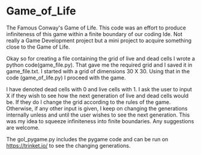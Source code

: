 # Game_of_Life
The Famous Conway's Game of Life. This code was an effort to produce infiniteness of this game within a finite boundary of our coding Ide. Not really a Game Development project but a mini project to acquire something close to the Game of Life.

Okay so for creating a file containing the grid of live and dead cells I wrote a python code(game_file.py). That gave me the required grid and I saved it in game_file.txt. I started with a grid of dimensions 30 X 30. Using that in the code (game_of_life.py) I proceed with the game. 

I have denoted dead cells with 0 and live cells with 1. I ask the user to input X if they wish to see how the next generation of live and dead cells would be. If they do I change the grid according to the rules of the game. Otherwise, if any other input is given, I keep on changing the generations internally unless and until the user wishes to see the next generation. 
This was my idea to squeeze infiniteness into finite boundaries. Any suggestions are welcome.

The gol_pygame.py includes the pygame code and can be run on https://trinket.io/ to see the changing generations. 
